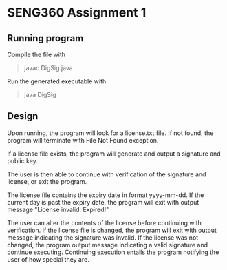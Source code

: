# SENG360 Assignment 1

## Running program
Compile the file with 
>javac DigSig.java

Run the generated executable with
>java DigSig

## Design
Upon running, the program will look for a license.txt file. If not found, the program will
terminate with File Not Found exception.

If a license file exists, the program will generate and output a signature and public key.

The user is then able to continue with verification of the signature and license, or exit the program.

The license file contains the expiry date in format yyyy-mm-dd. If the current day is past the
expiry date, the program will exit with output message "License invalid: Expired!"

The user can alter the contents of the license before continuing with verification. If the license
file is changed, the program will exit with output message indicating the signature was invalid. If
the license was not changed, the program output message indicating a valid signature and continue executing.
Continuing execution entails the program notifying the user of how special they are.

